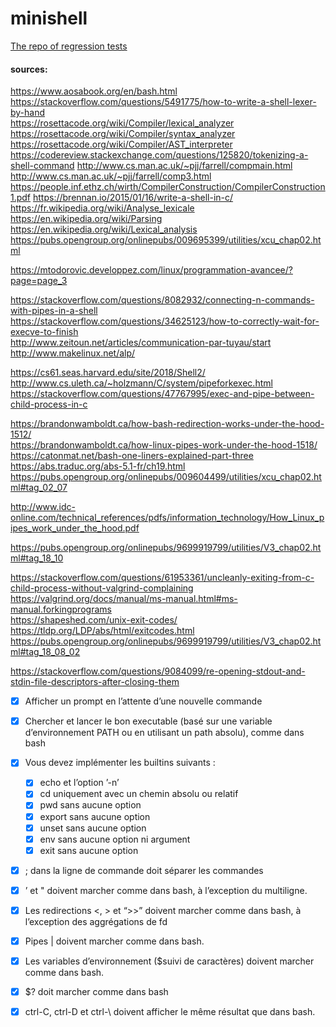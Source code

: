 # minishell

[The repo of regression tests](https://github.com/ggjulio/minishell_test)

#### sources:

https://www.aosabook.org/en/bash.html  
https://stackoverflow.com/questions/5491775/how-to-write-a-shell-lexer-by-hand  
https://rosettacode.org/wiki/Compiler/lexical_analyzer
https://rosettacode.org/wiki/Compiler/syntax_analyzer
https://rosettacode.org/wiki/Compiler/AST_interpreter
https://codereview.stackexchange.com/questions/125820/tokenizing-a-shell-command
http://www.cs.man.ac.uk/~pjj/farrell/compmain.html
http://www.cs.man.ac.uk/~pjj/farrell/comp3.html
https://people.inf.ethz.ch/wirth/CompilerConstruction/CompilerConstruction1.pdf
https://brennan.io/2015/01/16/write-a-shell-in-c/   
https://fr.wikipedia.org/wiki/Analyse_lexicale   
https://en.wikipedia.org/wiki/Parsing  
https://en.wikipedia.org/wiki/Lexical_analysis   
https://pubs.opengroup.org/onlinepubs/009695399/utilities/xcu_chap02.html

https://mtodorovic.developpez.com/linux/programmation-avancee/?page=page_3  

https://stackoverflow.com/questions/8082932/connecting-n-commands-with-pipes-in-a-shell   
https://stackoverflow.com/questions/34625123/how-to-correctly-wait-for-execve-to-finish   
http://www.zeitoun.net/articles/communication-par-tuyau/start     
http://www.makelinux.net/alp/    

https://cs61.seas.harvard.edu/site/2018/Shell2/   
http://www.cs.uleth.ca/~holzmann/C/system/pipeforkexec.html    
https://stackoverflow.com/questions/47767995/exec-and-pipe-between-child-process-in-c    

https://brandonwamboldt.ca/how-bash-redirection-works-under-the-hood-1512/   
https://brandonwamboldt.ca/how-linux-pipes-work-under-the-hood-1518/    
https://catonmat.net/bash-one-liners-explained-part-three   
https://abs.traduc.org/abs-5.1-fr/ch19.html  
https://pubs.opengroup.org/onlinepubs/009604499/utilities/xcu_chap02.html#tag_02_07   

http://www.idc-online.com/technical_references/pdfs/information_technology/How_Linux_pipes_work_under_the_hood.pdf   

https://pubs.opengroup.org/onlinepubs/9699919799/utilities/V3_chap02.html#tag_18_10   

https://stackoverflow.com/questions/61953361/uncleanly-exiting-from-c-child-process-without-valgrind-complaining   
https://valgrind.org/docs/manual/ms-manual.html#ms-manual.forkingprograms   
https://shapeshed.com/unix-exit-codes/  
https://tldp.org/LDP/abs/html/exitcodes.html
https://pubs.opengroup.org/onlinepubs/9699919799/utilities/V3_chap02.html#tag_18_08_02   

https://stackoverflow.com/questions/9084099/re-opening-stdout-and-stdin-file-descriptors-after-closing-them

- [x] Afficher un prompt en l’attente d’une nouvelle commande
- [x] Chercher et lancer le bon executable (basé sur une variable d’environnement PATH ou en utilisant un path absolu), comme dans bash
- [x] Vous devez implémenter les builtins suivants :
  - [x] echo et l’option ’-n’
  - [x] cd uniquement avec un chemin absolu ou relatif
  - [x] pwd sans aucune option
  - [x] export sans aucune option
  - [x] unset sans aucune option
  - [x] env sans aucune option ni argument
  - [x] exit sans aucune option 
- [x] ; dans la ligne de commande doit séparer les commandes
- [x] ’ et " doivent marcher comme dans bash, à l’exception du multiligne.
- [x] Les redirections <, > et “>>” doivent marcher comme dans bash, à l’exception des aggrégations de fd

- [x] Pipes | doivent marcher comme dans bash.
- [x] Les variables d’environnement ($suivi de caractères) doivent marcher comme dans bash.
- [x] $? doit marcher comme dans bash
- [x] ctrl-C, ctrl-D et ctrl-\ doivent afficher le même résultat que dans bash.
